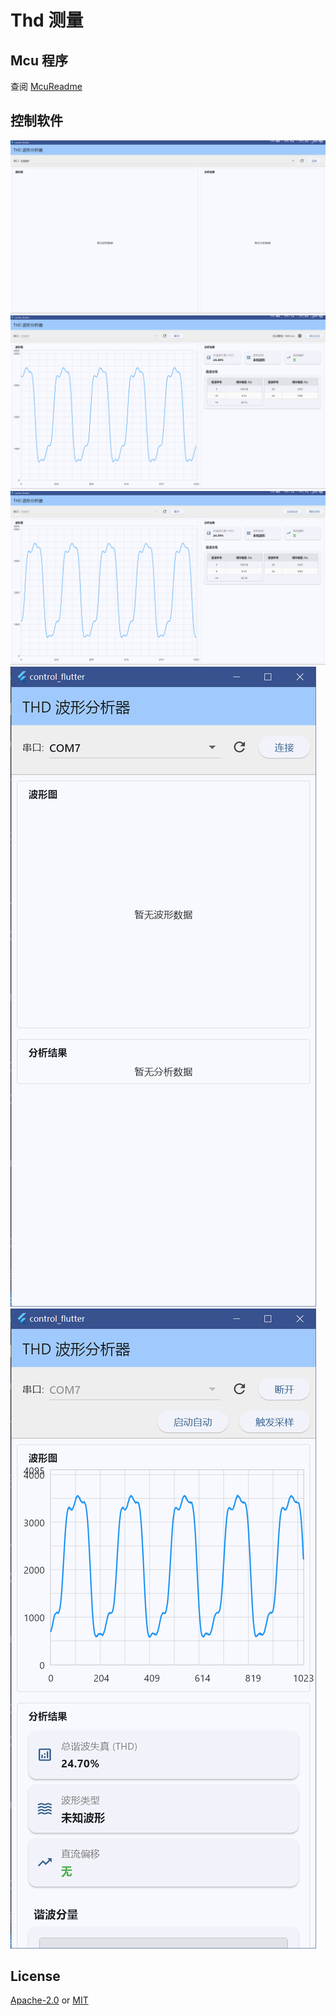 # Thd 测量

## Mcu 程序

查阅 [McuReadme](thd_analysis_mcu\readme.md)

## 控制软件

![1.png](assets/1.png)
![2.png](assets/2.png)
![3.png](assets/3.png)
![4.png](assets/4.png)
![5.png](assets/5.png)

## License

[Apache-2.0](LICENSE-Apache-2.0.txt) or [MIT](LICENSE-MIT.txt)
